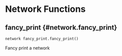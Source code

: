 # Network Functions
## fancy_print {#network.fancy_print}
```sig
network fancy_print.fancy_print()
```

Fancy print a network

